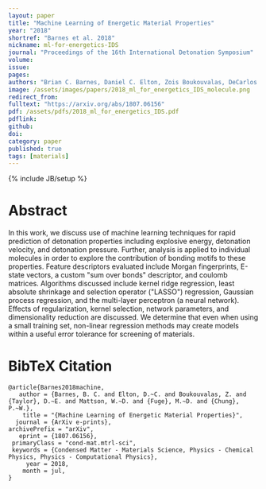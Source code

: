 ```yaml
---
layout: paper
title: "Machine Learning of Energetic Material Properties"
year: "2018"
shortref: "Barnes et al. 2018"
nickname: ml-for-energetics-IDS
journal: "Proceedings of the 16th International Detonation Symposium"
volume:
issue:
pages:  
authors: "Brian C. Barnes, Daniel C. Elton, Zois Boukouvalas, DeCarlos E. Taylor, William D. Mattson, Mark D. Fuge, Peter W. Chung"
image: /assets/images/papers/2018_ml_for_energetics_IDS_molecule.png
redirect_from:
fulltext: "https://arxiv.org/abs/1807.06156"
pdf: /assets/pdfs/2018_ml_for_energetics_IDS.pdf
pdflink:
github:
doi:
category: paper
published: true
tags: [materials]
---
```

{% include JB/setup %}

# Abstract

In this work, we discuss use of machine learning techniques for rapid prediction of detonation properties including explosive energy, detonation velocity, and detonation pressure. Further, analysis is applied to individual molecules in order to explore the contribution of bonding motifs to these properties. Feature descriptors evaluated include Morgan fingerprints, E-state vectors, a custom "sum over bonds" descriptor, and coulomb matrices. Algorithms discussed include kernel ridge regression, least absolute shrinkage and selection operator ("LASSO") regression, Gaussian process regression, and the multi-layer perceptron (a neural network). Effects of regularization, kernel selection, network parameters, and dimensionality reduction are discussed. We determine that even when using a small training set, non-linear regression methods may create models within a useful error tolerance for screening of materials.

# BibTeX Citation

```
@article{Barnes2018machine,
   author = {Barnes, B. C. and Elton, D.~C. and Boukouvalas, Z. and {Taylor}, D.~E. and Mattson, W.~D. and {Fuge}, M.~D. and {Chung}, P.~W.},
    title = "{Machine Learning of Energetic Material Properties}",
  journal = {ArXiv e-prints},
archivePrefix = "arXiv",
   eprint = {1807.06156},
 primaryClass = "cond-mat.mtrl-sci",
 keywords = {Condensed Matter - Materials Science, Physics - Chemical Physics, Physics - Computational Physics},
     year = 2018,
    month = jul,
}
```
